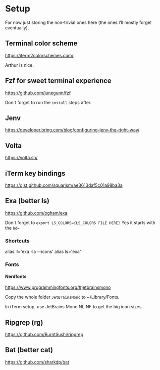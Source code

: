 # Setup

For now just storing the non-trivial ones here (the ones I'll mostly forget eventually).

## Terminal color scheme

https://iterm2colorschemes.com/

Arthur is nice.

## Fzf for sweet terminal experience

https://github.com/junegunn/fzf

Don't forget to run the `install` steps after.

## Jenv

https://developer.bring.com/blog/configuring-jenv-the-right-way/

## Volta

https://volta.sh/

## iTerm key bindings

https://gist.github.com/squarism/ae3613daf5c01a98ba3a

## Exa (better ls)

https://github.com/ogham/exa

Don't forget to `export LS_COLORS={LS_COLORS FILE HERE}`
Yes it starts with the `bd=`

### Shortcuts

alias ll='exa -la --icons'
alias ls='exa'

### Fonts

#### Nerdfonts

https://www.programmingfonts.org/#jetbrainsmono

Copy the whole folder `JetBrainsMono` to ~/Library/Fonts.

In iTerm setup, use JetBrains Mono NL NF to get the big icon sizes.

## Ripgrep (rg)

https://github.com/BurntSushi/ripgrep

## Bat (better cat)

https://github.com/sharkdp/bat
